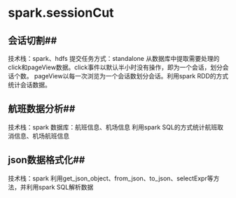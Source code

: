 # spark.sessionCut
## 会话切割##
  技术栈：spark、hdfs
  提交任务方式：standalone
  从数据库中提取需要处理的click和pageView数据。click事件以默认半小时没有操作，即为一个会话，划分会话个数。
  pageView以每一次浏览为一个会话数划分会话。利用spark RDD的方式统计会话数据。
## 航班数据分析##
  技术栈：spark
  数据库：航班信息、机场信息
  利用spark SQL的方式统计航班取消信息、机场航班信息
## json数据格式化##
  技术栈：spark
  利用get_json_object、from_json、to_json、selectExpr等方法，并利用spark SQL解析数据
